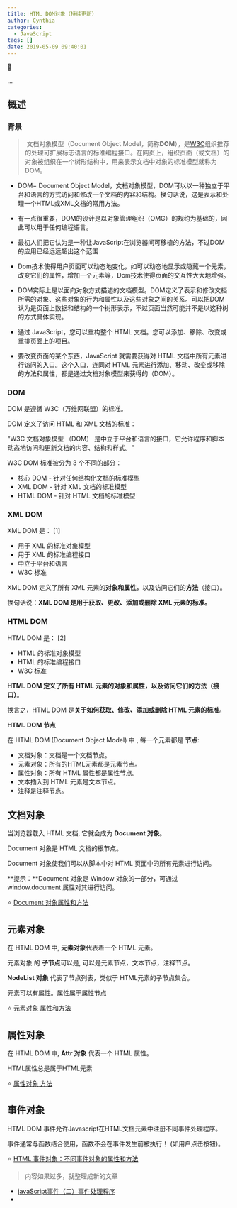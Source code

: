 ```yaml
---
title: HTML DOM对象（持续更新）
author: Cynthia
categories:
  - JavaScript
tags: []
date: 2019-05-09 09:40:01
---
```


🐰

...

<!--more-->

## 概述

### 背景

> ​	文档对象模型（Document Object Model，简称**DOM**），是[W3C](https://baike.baidu.com/item/W3C)组织推荐的处理可扩展标志语言的标准编程接口。在网页上，组织页面（或文档）的对象被组织在一个树形结构中，用来表示文档中对象的标准模型就称为DOM。



- DOM= Document Object Model，文档对象模型，DOM可以以一种独立于平台和语言的方式访问和修改一个文档的内容和结构。换句话说，这是表示和处理一个HTML或XML文档的常用方法。
- 有一点很重要，DOM的设计是以对象管理组织（OMG）的规约为基础的，因此可以用于任何编程语言。
- 最初人们把它认为是一种让JavaScript在浏览器间可移植的方法，不过DOM的应用已经远远超出这个范围
- Dom技术使得用户页面可以动态地变化，如可以动态地显示或隐藏一个元素，改变它们的属性，增加一个元素等，Dom技术使得页面的交互性大大地增强。

 

- DOM实际上是以面向对象方式描述的文档模型。DOM定义了表示和修改文档所需的对象、这些对象的行为和属性以及这些对象之间的关系。可以把DOM认为是页面上数据和结构的一个树形表示，不过页面当然可能并不是以这种树的方式具体实现。

- 通过 JavaScript，您可以重构整个 HTML 文档。您可以添加、移除、改变或重排页面上的项目。

- 要改变页面的某个东西，JavaScript 就需要获得对 HTML 文档中所有元素进行访问的入口。这个入口，连同对 HTML 元素进行添加、移动、改变或移除的方法和属性，都是通过文档对象模型来获得的（DOM）。



### DOM

DOM 是遵循 W3C（万维网联盟）的标准。

DOM 定义了访问 HTML 和 XML 文档的标准：

"W3C 文档对象模型 （DOM） 是中立于平台和语言的接口，它允许程序和脚本动态地访问和更新文档的内容、结构和样式。"

W3C DOM 标准被分为 3 个不同的部分：

- 核心 DOM - 针对任何结构化文档的标准模型
- XML DOM - 针对 XML 文档的标准模型
- HTML DOM - 针对 HTML 文档的标准模型



### XML DOM

XML DOM 是： [1] 

- 用于 XML 的标准对象模型
- 用于 XML 的标准编程接口
- 中立于平台和语言
- W3C 标准

XML DOM 定义了所有 XML 元素的**对象和属性**，以及访问它们的**方法**（接口）。

换句话说：**XML DOM 是用于获取、更改、添加或删除 XML 元素的标准。**



### HTML DOM

HTML DOM 是： [2] 

- HTML 的标准对象模型
- HTML 的标准编程接口
- W3C 标准

**HTML DOM 定义了所有 HTML 元素的对象和属性，以及访问它们的方法（接口）**。

换言之，HTML DOM 是**关于如何获取、修改、添加或删除 HTML 元素的标准**。



**HTML DOM 节点**

在 HTML DOM (Document Object Model) 中 , 每一个元素都是 **节点**:

- 文档对象：文档是一个文档节点。
- 元素对象：所有的HTML元素都是元素节点。
- 属性对象：所有 HTML 属性都是属性节点。
- 文本插入到 HTML 元素是文本节点。
- 注释是注释节点。



## 文档对象

当浏览器载入 HTML 文档, 它就会成为 **Document 对象**。

Document 对象是 HTML 文档的根节点。

Document 对象使我们可以从脚本中对 HTML 页面中的所有元素进行访问。

**提示：**Document 对象是 Window 对象的一部分，可通过 window.document 属性对其进行访问。



⭐ [Document 对象属性和方法](https://www.runoob.com/jsref/dom-obj-document.html)





## 元素对象

在 HTML DOM 中, **元素对象**代表着一个 HTML 元素。

元素对象 的 **子节点**可以是, 可以是元素节点，文本节点，注释节点。

**NodeList 对象** 代表了节点列表，类似于 HTML元素的子节点集合。

元素可以有属性。属性属于属性节点



⭐ [元素对象 属性和方法](https://www.runoob.com/jsref/dom-obj-all.html)



## 属性对象

在 HTML DOM 中, **Attr 对象** 代表一个 HTML 属性。

HTML属性总是属于HTML元素



⭐ [属性对象 方法](https://www.runoob.com/jsref/dom-obj-attributes.html)







## 事件对象

HTML DOM 事件允许Javascript在HTML文档元素中注册不同事件处理程序。

事件通常与函数结合使用，函数不会在事件发生前被执行！ (如用户点击按钮)。



⭐ [HTML 事件对象：不同事件对象的属性和方法](https://www.runoob.com/jsref/dom-obj-event.html)

> 内容如果过多，就整理成新的文章

- [javaScript事件（二）事件处理程序](https://www.cnblogs.com/starof/p/4067121.html)
- 

















































